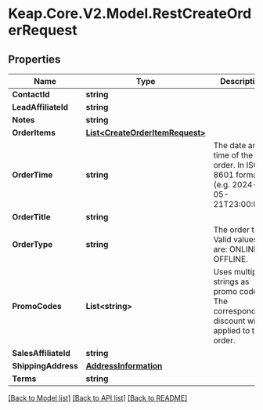 # Keap.Core.V2.Model.RestCreateOrderRequest

## Properties

Name | Type | Description | Notes
------------ | ------------- | ------------- | -------------
**ContactId** | **string** |  | 
**LeadAffiliateId** | **string** |  | [optional] 
**Notes** | **string** |  | [optional] 
**OrderItems** | [**List&lt;CreateOrderItemRequest&gt;**](CreateOrderItemRequest.md) |  | [optional] 
**OrderTime** | **string** | The date and time of the order. In ISO-8601 format (e.g. 2024-05-21T23:00:00Z) | [optional] 
**OrderTitle** | **string** |  | 
**OrderType** | **string** | The order type. Valid values are: ONLINE, OFFLINE. | [optional] 
**PromoCodes** | **List&lt;string&gt;** | Uses multiple strings as promo codes. The corresponding discount will be applied to the order. | [optional] 
**SalesAffiliateId** | **string** |  | [optional] 
**ShippingAddress** | [**AddressInformation**](AddressInformation.md) |  | [optional] 
**Terms** | **string** |  | [optional] 

[[Back to Model list]](../README.md#documentation-for-models) [[Back to API list]](../README.md#documentation-for-api-endpoints) [[Back to README]](../README.md)

